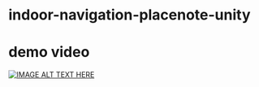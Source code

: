 # indoor-navigation-placenote-unity

#  demo video

[![IMAGE ALT TEXT HERE](https://img.youtube.com/vi/UaS7MzezzA0/0.jpg)](http://www.youtube.com/watch?v=UaS7MzezzA0)
